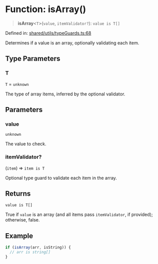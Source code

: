# Function: isArray()

> **isArray**\<`T`\>(`value`, `itemValidator?`): `value is T[]`

Defined in: [shared/utils/typeGuards.ts:68](https://github.com/Nick2bad4u/Uptime-Watcher/blob/8a1973382d5fe14c52996ecda381894eb7ecd4a6/shared/utils/typeGuards.ts#L68)

Determines if a value is an array, optionally validating each item.

## Type Parameters

### T

`T` = `unknown`

The type of array items, inferred by the optional validator.

## Parameters

### value

`unknown`

The value to check.

### itemValidator?

(`item`) => `item is T`

Optional type guard to validate each item in the array.

## Returns

`value is T[]`

True if `value` is an array (and all items pass `itemValidator`, if provided); otherwise, false.

## Example

```ts
if (isArray(arr, isString)) {
  // arr is string[]
}
```

